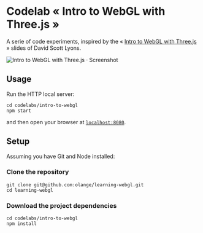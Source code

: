 # Codelab « Intro to WebGL with Three.js »

A serie of code experiments, inspired by the « [Intro to WebGL with Three.js](http://davidscottlyons.com/threejs-intro/) » slides of David Scott Lyons.

![Intro to WebGL with Three.js · Screenshot](https://user-images.githubusercontent.com/673088/41070058-114ae812-69f1-11e8-9e77-0caa320e08cb.png)

## Usage

Run the HTTP local server:

```
cd codelabs/intro-to-webgl
npm start
```

and then open your browser at [`localhost:8080`](http://localhost:8080/).

## Setup

Assuming you have Git and Node installed:

### Clone the repository

```
git clone git@github.com:olange/learning-webgl.git
cd learning-webgl
```

### Download the project dependencies

```
cd codelabs/intro-to-webgl
npm install
````
